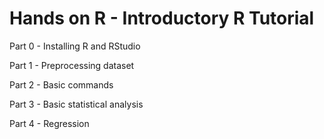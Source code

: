 # Hands on R - Introductory R Tutorial

Part 0 - Installing R and RStudio

Part 1 - Preprocessing dataset

Part 2 - Basic commands

Part 3 - Basic statistical analysis

Part 4 - Regression
